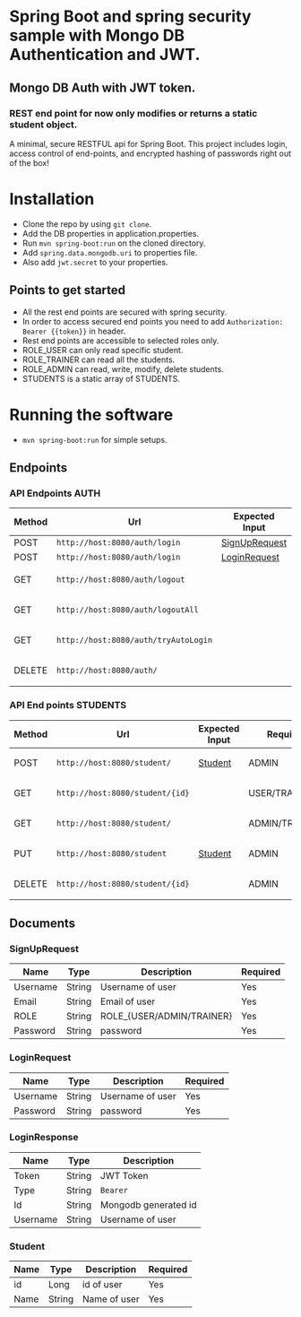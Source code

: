 # Spring Boot and spring security sample with Mongo DB Authentication and JWT.  
## Mongo DB Auth with JWT token. 
### REST end point for now only modifies or returns a static student object.

A minimal, secure RESTFUL api for Spring Boot. This project includes login, access control of end-points, and encrypted hashing of passwords right out of the box!

# Installation

- Clone the repo by using `git clone`.
- Add the DB properties in application.properties.
- Run `mvn spring-boot:run` on the cloned directory.
- Add ```spring.data.mongodb.uri``` to properties file.
- Also add ```jwt.secret``` to your properties.

## Points to get started
- All the rest end points are secured with spring security.
- In order to access secured end points you need to add ```Authorization: Bearer {{token}}``` in header.
- Rest end points are accessible to selected roles only.
- ROLE_USER can only read specific student.
- ROLE_TRAINER can read all the students.
- ROLE_ADMIN can read, write, modify, delete students.
- STUDENTS is a static array of STUDENTS.
 

# Running the software
- `mvn spring-boot:run` for simple setups.
 
## Endpoints
 
### API Endpoints AUTH
| Method | Url                                      | Expected Input                   | Header Required                       | Expected Output                    |
| ------ | ---------------------------------------- | -------------------------------- | ------------------------------------- | ---------------------------------- |
| POST   | `http://host:8080/auth/login`            | [SignUpRequest](#SignUpRequest)  |                                       | String                             |    
| POST   | `http://host:8080/auth/login`            | [LoginRequest](#LoginRequest)    |                                       | [LoginResponse](#LoginResponse)    |
| GET    | `http://host:8080/auth/logout`           |                                  | ```Authorization: Bearer {{token}}``` | String                             |
| GET    | `http://host:8080/auth/logoutAll`        |                                  | ```Authorization: Bearer {{token}}``` | String                             |
| GET    | `http://host:8080/auth/tryAutoLogin`     |                                  | ```Authorization: Bearer {{token}}``` | String                             |
| DELETE | `http://host:8080/auth/`                 |                                  | ```Authorization: Bearer {{token}}``` | String                             |

### API End points STUDENTS
| Method | Url                                      | Expected Input                   | Required Role        | Expected Output     | Header Required                       |
| ------ | ---------------------------------------- | -------------------------------- | -------------------- | ------------------- | ------------------------------------- |
| POST   | `http://host:8080/student/`              | [Student](#Student)              | ADMIN                | String              | ```Authorization: Bearer {{token}}``` |
| GET    | `http://host:8080/student/{id}`          |                                  | USER/TRAINER/ADMIN   | [Student](#Student) | ```Authorization: Bearer {{token}}``` |
| GET    | `http://host:8080/student/`              |                                  | ADMIN/TRAINER        | [Student](#Student) | ```Authorization: Bearer {{token}}``` |
| PUT    | `http://host:8080/student`               | [Student](#Student)              | ADMIN                | [Student](#Student) | ```Authorization: Bearer {{token}}``` |
| DELETE | `http://host:8080/student/{id}`          |                                  | ADMIN                | [Student](#Student) | ```Authorization: Bearer {{token}}``` |

## Documents

### SignUpRequest
| Name      | Type   | Description                | Required |
| ------    | ------ | -------------------------- | -------- |
| Username  | String | Username of user           | Yes      |
| Email     | String | Email of user              | Yes      |
| ROLE      | String | ROLE_{USER/ADMIN/TRAINER}  | Yes      |
| Password  | String | password                   | Yes      |

### LoginRequest
| Name      | Type   | Description                | Required |
| ------    | ------ | -------------------------- | -------- |
| Username  | String | Username of user           | Yes      |
| Password  | String | password                   | Yes      |

### LoginResponse
| Name      | Type   | Description                |
| ------    | ------ | -------------------------- |
| Token     | String | JWT Token                  |
| Type      | String | ```Bearer```               |
| Id        | String | Mongodb generated id       |
| Username  | String | Username of user           |

### Student
| Name      | Type   | Description                | Required |
| ------    | ------ | -------------------------- | -------- |
| id        | Long   | id of user                 | Yes      |
| Name      | String | Name of user               | Yes      |
